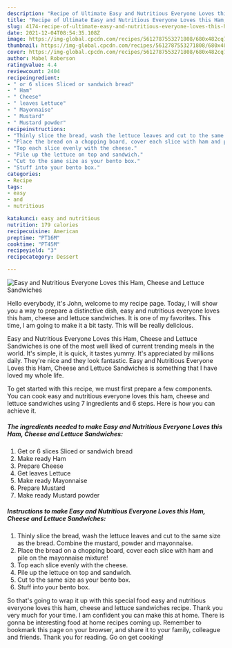 ```yaml
---
description: "Recipe of Ultimate Easy and Nutritious Everyone Loves this Ham, Cheese and Lettuce Sandwiches"
title: "Recipe of Ultimate Easy and Nutritious Everyone Loves this Ham, Cheese and Lettuce Sandwiches"
slug: 4174-recipe-of-ultimate-easy-and-nutritious-everyone-loves-this-ham-cheese-and-lettuce-sandwiches
date: 2021-12-04T08:54:35.108Z
image: https://img-global.cpcdn.com/recipes/5612787553271808/680x482cq70/easy-and-nutritious-everyone-loves-this-ham-cheese-and-lettuce-sandwiches-recipe-main-photo.jpg
thumbnail: https://img-global.cpcdn.com/recipes/5612787553271808/680x482cq70/easy-and-nutritious-everyone-loves-this-ham-cheese-and-lettuce-sandwiches-recipe-main-photo.jpg
cover: https://img-global.cpcdn.com/recipes/5612787553271808/680x482cq70/easy-and-nutritious-everyone-loves-this-ham-cheese-and-lettuce-sandwiches-recipe-main-photo.jpg
author: Mabel Roberson
ratingvalue: 4.4
reviewcount: 2404
recipeingredient:
- " or 6 slices Sliced or sandwich bread"
- " Ham"
- " Cheese"
- " leaves Lettuce"
- " Mayonnaise"
- " Mustard"
- " Mustard powder"
recipeinstructions:
- "Thinly slice the bread, wash the lettuce leaves and cut to the same size as the bread. Combine the mustard, powder and mayonnaise."
- "Place the bread on a chopping board, cover each slice with ham and pile on the mayonnaise mixture!"
- "Top each slice evenly with the cheese."
- "Pile up the lettuce on top and sandwich."
- "Cut to the same size as your bento box."
- "Stuff into your bento box."
categories:
- Recipe
tags:
- easy
- and
- nutritious

katakunci: easy and nutritious 
nutrition: 179 calories
recipecuisine: American
preptime: "PT16M"
cooktime: "PT45M"
recipeyield: "3"
recipecategory: Dessert

---
```



![Easy and Nutritious Everyone Loves this Ham, Cheese and Lettuce Sandwiches](https://img-global.cpcdn.com/recipes/5612787553271808/680x482cq70/easy-and-nutritious-everyone-loves-this-ham-cheese-and-lettuce-sandwiches-recipe-main-photo.jpg)

Hello everybody, it's John, welcome to my recipe page. Today, I will show you a way to prepare a distinctive dish, easy and nutritious everyone loves this ham, cheese and lettuce sandwiches. It is one of my favorites. This time, I am going to make it a bit tasty. This will be really delicious.



Easy and Nutritious Everyone Loves this Ham, Cheese and Lettuce Sandwiches is one of the most well liked of current trending meals in the world. It's simple, it is quick, it tastes yummy. It's appreciated by millions daily. They're nice and they look fantastic. Easy and Nutritious Everyone Loves this Ham, Cheese and Lettuce Sandwiches is something that I have loved my whole life.


To get started with this recipe, we must first prepare a few components. You can cook easy and nutritious everyone loves this ham, cheese and lettuce sandwiches using 7 ingredients and 6 steps. Here is how you can achieve it.

<!--inarticleads1-->

##### The ingredients needed to make Easy and Nutritious Everyone Loves this Ham, Cheese and Lettuce Sandwiches:

1. Get  or 6 slices Sliced or sandwich bread
1. Make ready  Ham
1. Prepare  Cheese
1. Get  leaves Lettuce
1. Make ready  Mayonnaise
1. Prepare  Mustard
1. Make ready  Mustard powder




<!--inarticleads2-->

##### Instructions to make Easy and Nutritious Everyone Loves this Ham, Cheese and Lettuce Sandwiches:

1. Thinly slice the bread, wash the lettuce leaves and cut to the same size as the bread. Combine the mustard, powder and mayonnaise.
1. Place the bread on a chopping board, cover each slice with ham and pile on the mayonnaise mixture!
1. Top each slice evenly with the cheese.
1. Pile up the lettuce on top and sandwich.
1. Cut to the same size as your bento box.
1. Stuff into your bento box.




So that's going to wrap it up with this special food easy and nutritious everyone loves this ham, cheese and lettuce sandwiches recipe. Thank you very much for your time. I am confident you can make this at home. There is gonna be interesting food at home recipes coming up. Remember to bookmark this page on your browser, and share it to your family, colleague and friends. Thank you for reading. Go on get cooking!
